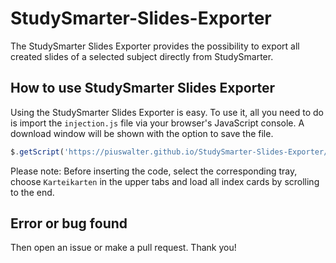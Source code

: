 # StudySmarter-Slides-Exporter

The StudySmarter Slides Exporter provides the possibility to export all created slides of a selected subject directly from StudySmarter.


## How to use StudySmarter Slides Exporter

Using the StudySmarter Slides Exporter is easy. To use it, all you need to do is import the `injection.js` file via your browser's JavaScript console. A download window will be shown with the option to save the file.

```javascript
$.getScript('https://piuswalter.github.io/StudySmarter-Slides-Exporter/injection.js');
```

Please note: Before inserting the code, select the corresponding tray, choose `Karteikarten` in the upper tabs and load all index cards by scrolling to the end.

## Error or bug found

Then open an issue or make a pull request. Thank you!

